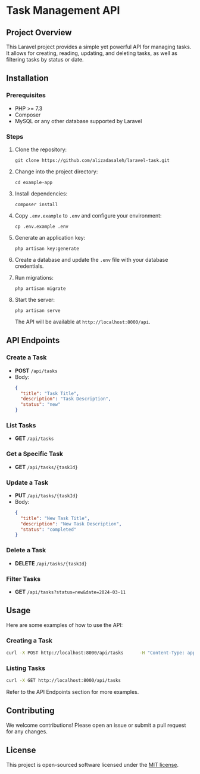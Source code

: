 
# Task Management API

## Project Overview

This Laravel project provides a simple yet powerful API for managing tasks. It allows for creating, reading, updating, and deleting tasks, as well as filtering tasks by status or date.

## Installation

### Prerequisites

- PHP >= 7.3
- Composer
- MySQL or any other database supported by Laravel

### Steps

1. Clone the repository:
   ```
   git clone https://github.com/alizadasaleh/laravel-task.git
   ```

2. Change into the project directory:
   ```
   cd example-app
   ```

3. Install dependencies:
   ```
   composer install
   ```

4. Copy `.env.example` to `.env` and configure your environment:
   ```
   cp .env.example .env
   ```

5. Generate an application key:
   ```
   php artisan key:generate
   ```

6. Create a database and update the `.env` file with your database credentials.

7. Run migrations:
   ```
   php artisan migrate
   ```

8. Start the server:
   ```
   php artisan serve
   ```
   The API will be available at `http://localhost:8000/api`.

## API Endpoints

### Create a Task

- **POST** `/api/tasks`
- Body:
  ```json
  {
    "title": "Task Title",
    "description": "Task Description",
    "status": "new"
  }
  ```

### List Tasks

- **GET** `/api/tasks`

### Get a Specific Task

- **GET** `/api/tasks/{taskId}`

### Update a Task

- **PUT** `/api/tasks/{taskId}`
- Body:
  ```json
  {
    "title": "New Task Title",
    "description": "New Task Description",
    "status": "completed"
  }
  ```

### Delete a Task

- **DELETE** `/api/tasks/{taskId}`

### Filter Tasks

- **GET** `/api/tasks?status=new&date=2024-03-11`

## Usage

Here are some examples of how to use the API:

### Creating a Task

```bash
curl -X POST http://localhost:8000/api/tasks      -H "Content-Type: application/json"      -d '{"title": "Write README", "description": "Write README for the project", "status": "new"}'
```

### Listing Tasks

```bash
curl -X GET http://localhost:8000/api/tasks
```

Refer to the API Endpoints section for more examples.

## Contributing

We welcome contributions! Please open an issue or submit a pull request for any changes.

## License

This project is open-sourced software licensed under the [MIT license](LICENSE.md).
